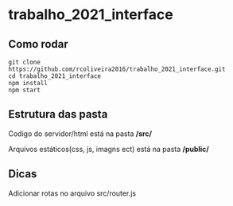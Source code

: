 # trabalho_2021_interface

## Como rodar
    git clone https://github.com/rcoliveira2016/trabalho_2021_interface.git
    cd trabalho_2021_interface
    npm install
    npm start

## Estrutura das pasta
Codigo do servidor/html está na pasta __/src/__

Arquivos estáticos(css, js, imagns ect) está na pasta __/public/__


## Dicas
Adicionar rotas no arquivo src/router.js
